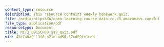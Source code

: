 ```yaml
---
content_type: resource
description: This resource contains weekly homework quiz.
file: /media/https%3A/open-learning-course-data-rc.s3.amazonaws.com/3-091sc-introduction-to-solid-state-chemistry-fall-2010/42e740a011f0b71dad5057cd09fc1ced_MIT3_091SCF09_sa9_quiz.pdf
file_type: application/pdf
resourcetype: Document
title: MIT3_091SCF09_sa9_quiz.pdf
uid: 42e740a0-11f0-b71d-ad50-57cd09fc1ced
---
```

